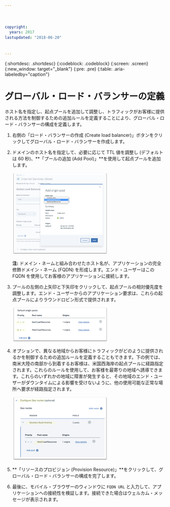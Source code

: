 ```yaml
---



copyright:
  years: 2017
lastupdated: "2018-06-20"


---
```


{:shortdesc: .shortdesc}
{:codeblock: .codeblock}
{:screen: .screen}
{:new_window: target="_blank"}
{:pre: .pre}
{:table: .aria-labeledby="caption"}

# グローバル・ロード・バランサーの定義

ホスト名を指定し、起点プールを追加して調整し、トラフィックがお客様に提供される方法を制御するための追加ルールを定義することにより、グローバル・ロード・バランサーの構成を定義します。

1. 右側の「ロード・バランサーの作成 (Create load balancer)」ボタンをクリックしてグローバル・ロード・バランサーを作成します。  

2. ドメインのホスト名を指定して、必要に応じて TTL 値を調整し (デフォルトは 60 秒)、**「プールの追加 (Add Pool)」**を使用して起点プールを追加します。 

   <img src="images/Reliability11.png" alt="図" style="width: 300px;"/>
   
   **注:** ドメイン・ネームと組み合わせたホスト名が、アプリケーションの完全修飾ドメイン・ネーム (FQDN) を形成します。エンド・ユーザーはこの FQDN を使用してお客様のアプリケーションに接続します。 
   
3. プールの左側の上矢印と下矢印をクリックして、起点プールの相対優先度を調整します。エンド・ユーザーからのアプリケーション要求は、これらの起点プールによりラウンドロビン形式で提供されます。 
   
   <img src="images/Reliability12.png" alt="図" style="width: 300px;"/>   
   
4. オプションで、異なる地域からお客様にトラフィックがどのように提供されるかを制御するための追加ルールを定義することもできます。下の例では、南米大陸の南部から到着するお客様は、米国西海岸の起点プールに経路指定されます。これらのルールを使用して、お客様を最寄りの地域へ誘導できます。これらのいずれかの地域に障害が発生すると、その地域のエンド・ユーザーがダウンタイムによる影響を受けないように、他の使用可能な正常な場所へ要求が経路指定されます。 

   <img src="images/Reliability13.png" alt="図" style="width: 300px;"/>   
   
5. **「リソースのプロビジョン (Provision Resource)」**をクリックして、グローバル・ロード・バランサーの構成を完了します。 
6. 最後に、モバイル・ブラウザーのウィンドウに `FQDN URL` と入力して、アプリケーションへの接続性を検証します。接続できた場合はウェルカム・メッセージが表示されます。
